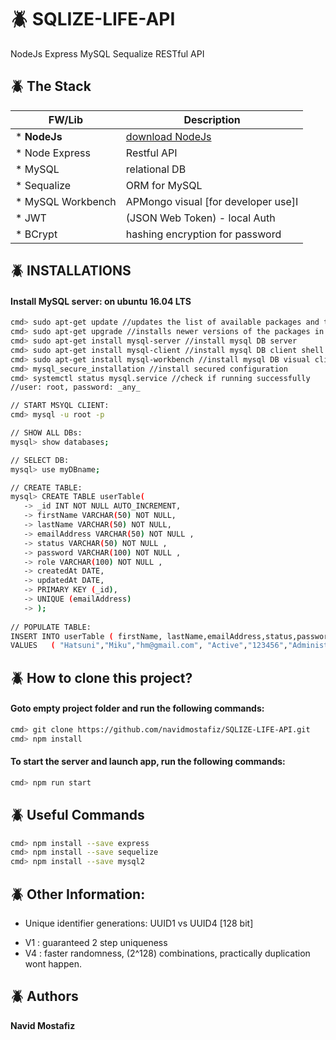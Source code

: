 # :beetle: SQLIZE-LIFE-API
NodeJs Express MySQL Sequalize RESTful API

## :beetle: The Stack
| FW/Lib         | Description                                        |
| -------------- | -------------------------------------------------- |
| * **NodeJs**       | [download NodeJs](https://nodejs.org/en/download/) |
| * Node Express | Restful API                                        |
| * MySQL      | relational DB                |
| * Sequalize     | ORM for MySQL                                    |
| * MySQL Workbench       | APMongo visual [for developer use]I                |
| * JWT          | (JSON Web Token) - local Auth                      |
| * BCrypt       | hashing encryption for password                    |


## :beetle: INSTALLATIONS
#### Install MySQL server: on ubuntu 16.04 LTS
```sh
cmd> sudo apt-get update //updates the list of available packages and their versions
cmd> sudo apt-get upgrade //installs newer versions of the packages in the system
cmd> sudo apt-get install mysql-server //install mysql DB server
cmd> sudo apt-get install mysql-client //install mysql DB client shell
cmd> sudo apt-get install mysql-workbench //install mysql DB visual client
cmd> mysql_secure_installation //install secured configuration
cmd> systemctl status mysql.service //check if running successfully
//user: root, password: _any_

// START MSYQL CLIENT:
cmd> mysql -u root -p

// SHOW ALL DBs:
mysql> show databases;

// SELECT DB:
mysql> use myDBname;

// CREATE TABLE:
mysql> CREATE TABLE userTable(
   -> _id INT NOT NULL AUTO_INCREMENT,
   -> firstName VARCHAR(50) NOT NULL,
   -> lastName VARCHAR(50) NOT NULL,
   -> emailAddress VARCHAR(50) NOT NULL ,
   -> status VARCHAR(50) NOT NULL ,
   -> password VARCHAR(100) NOT NULL ,
   -> role VARCHAR(100) NOT NULL ,
   -> createdAt DATE,
   -> updatedAt DATE,
   -> PRIMARY KEY (_id),
   -> UNIQUE (emailAddress)
   -> );
   
// POPULATE TABLE:
INSERT INTO userTable ( firstName, lastName,emailAddress,status,password,role,createdAt,updatedAt)
VALUES   ( "Hatsuni","Miku","hm@gmail.com", "Active","123456","Administrator","2018-01-01","2018-01-02" );    
```

## :beetle: How to clone this project?
#### Goto empty project folder and run the following commands:
```sh
cmd> git clone https://github.com/navidmostafiz/SQLIZE-LIFE-API.git
cmd> npm install
```
#### To start the server and launch app, run the following commands:
```sh
cmd> npm run start
```

## :beetle: Useful Commands
```sh
cmd> npm install --save express
cmd> npm install --save sequelize
cmd> npm install --save mysql2
```

## :beetle: Other Information:
* Unique identifier generations:  UUID1 vs UUID4 [128 bit]
- V1 : guaranteed 2 step uniqueness
- V4 : faster randomness, (2^128) combinations, practically duplication wont happen.

## :beetle: Authors
**Navid Mostafiz**
